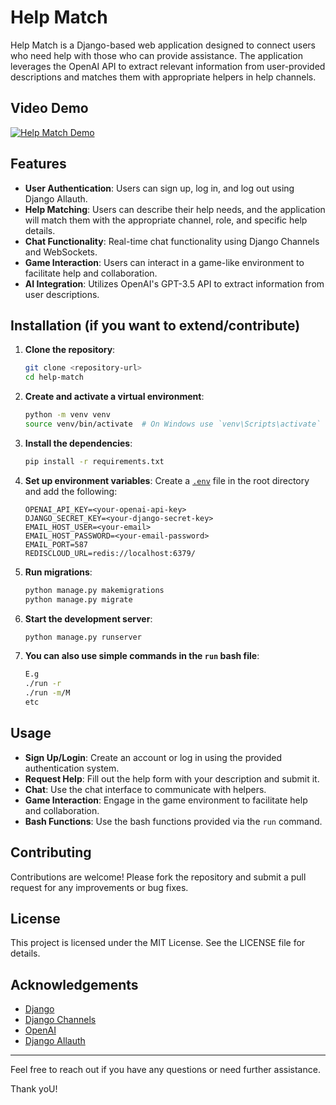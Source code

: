 # Help Match
Help Match is a Django-based web application designed to connect users who need help with those who can provide assistance. The application leverages the OpenAI API to extract relevant information from user-provided descriptions and matches them with appropriate helpers in help channels.


## Video Demo
[![Help Match Demo](https://d112y698adiu2z.cloudfront.net/photos/production/software_photos/003/204/730/datas/original.png)](https://youtu.be/_G9-ufi3sHE)


## Features

- **User Authentication**: Users can sign up, log in, and log out using Django Allauth.
- **Help Matching**: Users can describe their help needs, and the application will match them with the appropriate channel, role, and specific help details.
- **Chat Functionality**: Real-time chat functionality using Django Channels and WebSockets.
- **Game Interaction**: Users can interact in a game-like environment to facilitate help and collaboration.
- **AI Integration**: Utilizes OpenAI's GPT-3.5 API to extract information from user descriptions.

## Installation (if you want to extend/contribute)

1. **Clone the repository**:
    ```sh
    git clone <repository-url>
    cd help-match
    ```

2. **Create and activate a virtual environment**:
    ```sh
    python -m venv venv
    source venv/bin/activate  # On Windows use `venv\Scripts\activate`
    ```

3. **Install the dependencies**:
    ```sh
    pip install -r requirements.txt
    ```

4. **Set up environment variables**:
    Create a [`.env`](.env ) file in the root directory and add the following:
    ```
    OPENAI_API_KEY=<your-openai-api-key>
    DJANGO_SECRET_KEY=<your-django-secret-key>
    EMAIL_HOST_USER=<your-email>
    EMAIL_HOST_PASSWORD=<your-email-password>
    EMAIL_PORT=587
    REDISCLOUD_URL=redis://localhost:6379/
    ```

5. **Run migrations**:
    ```sh
    python manage.py makemigrations
    python manage.py migrate
    ```

6. **Start the development server**:
    ```sh
    python manage.py runserver
    ```


7. **You can also use simple commands in the `run` bash file**:
    ```sh
    E.g
    ./run -r
    ./run -m/M
    etc
    ```

## Usage

- **Sign Up/Login**: Create an account or log in using the provided authentication system.
- **Request Help**: Fill out the help form with your description and submit it.
- **Chat**: Use the chat interface to communicate with helpers.
- **Game Interaction**: Engage in the game environment to facilitate help and collaboration.
- **Bash Functions**: Use the bash functions provided via the `run` command.

## Contributing

Contributions are welcome! Please fork the repository and submit a pull request for any improvements or bug fixes.

## License

This project is licensed under the MIT License. See the LICENSE file for details.

## Acknowledgements

- [Django](https://www.djangoproject.com/)
- [Django Channels](https://channels.readthedocs.io/en/stable/)
- [OpenAI](https://www.openai.com/)
- [Django Allauth](https://django-allauth.readthedocs.io/en/latest/)

---

Feel free to reach out if you have any questions or need further assistance.

<!-- Create an account at [helpmatch.io](https://helpmatch.io) to use the deployed, and maintained version of helpmatch. -->
Thank yoU!


